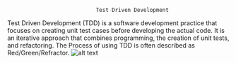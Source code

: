                                 Test Driven Development
Test Driven Development (TDD) is a software development practice that focuses on creating unit
test cases before developing the actual code. It is an iterative approach that combines 
programming, the creation of unit tests, and refactoring.
The Process of using TDD is often described as Red/Green/Refractor.
![alt text](https://www.google.com/url?sa=i&url=https%3A%2F%2Fmedium.com%2Fswlh%2Flearning-to-love-tdd-f8eb60739a69&psig=AOvVaw1f7aIAZBSJ8CbCBiJPF-8u&ust=1646375663668000&source=images&cd=vfe&ved=0CAsQjRxqFwoTCLj8zLapqfYCFQAAAAAdAAAAABAJ)